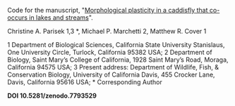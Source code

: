 Code for the manuscript, "[Morphological plasticity in a caddisfly that co-occurs in lakes and streams]([url](https://doi.org/10.1086/725455))".

Christine A. Parisek 1,3 *, Michael P. Marchetti 2, Matthew R. Cover 1

1 Department of Biological Sciences, California State University Stanislaus, One University Circle, Turlock, California 95382 USA; 2 Department of Biology, Saint Mary’s College of California, 1928 Saint Mary’s Road, Moraga, California 94575 USA; 3 Present address: Department of Wildlife, Fish, & Conservation Biology, University of California Davis, 455 Crocker Lane, Davis, California 95616 USA; * Corresponding Author

**DOI 10.5281/zenodo.7793529**
